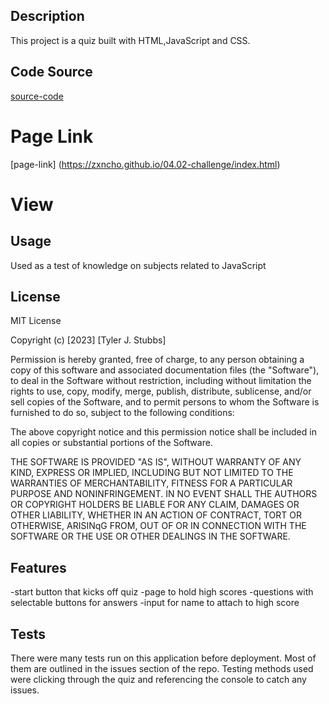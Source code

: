 

## Description

This project is a quiz built with HTML,JavaScript and CSS.

## Code Source

[source-code](04-Web-APIs\02-Challenge\Main\assets\css\styles.css)

# Page Link

[page-link] (https://zxncho.github.io/04.02-challenge/index.html)

# View


## Usage

Used as a test of knowledge on subjects related to JavaScript

## License

MIT License

Copyright (c) [2023] [Tyler J. Stubbs]

Permission is hereby granted, free of charge, to any person obtaining a copy
of this software and associated documentation files (the "Software"), to deal
in the Software without restriction, including without limitation the rights
to use, copy, modify, merge, publish, distribute, sublicense, and/or sell
copies of the Software, and to permit persons to whom the Software is
furnished to do so, subject to the following conditions:

The above copyright notice and this permission notice shall be included in all
copies or substantial portions of the Software.

THE SOFTWARE IS PROVIDED "AS IS", WITHOUT WARRANTY OF ANY KIND, EXPRESS OR
IMPLIED, INCLUDING BUT NOT LIMITED TO THE WARRANTIES OF MERCHANTABILITY,
FITNESS FOR A PARTICULAR PURPOSE AND NONINFRINGEMENT. IN NO EVENT SHALL THE
AUTHORS OR COPYRIGHT HOLDERS BE LIABLE FOR ANY CLAIM, DAMAGES OR OTHER
LIABILITY, WHETHER IN AN ACTION OF CONTRACT, TORT OR OTHERWISE, ARISINqG FROM,
OUT OF OR IN CONNECTION WITH THE SOFTWARE OR THE USE OR OTHER DEALINGS IN THE
SOFTWARE.


## Features

-start button that kicks off quiz
-page to hold high scores
-questions with selectable buttons for answers
-input for name to attach to high score

## Tests

There were many tests run on this application before deployment. Most of them are outlined in the issues
section of the repo. Testing methods used were clicking through the quiz and referencing the console to
catch any issues.
